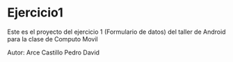 # Ejercicio1

Este es el proyecto del ejercicio 1 (Formulario de datos) del taller de Android para la clase de Computo Movil

Autor: Arce Castillo Pedro David
